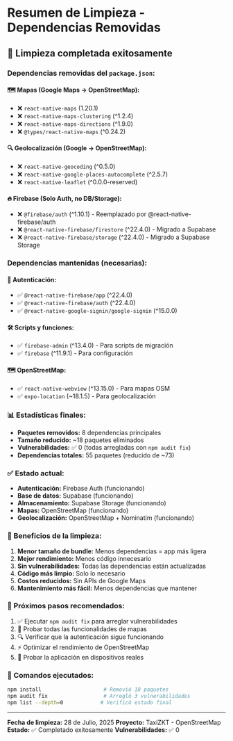 # Resumen de Limpieza - Dependencias Removidas

## 🧹 **Limpieza completada exitosamente**

### **Dependencias removidas del `package.json`:**

#### **🗺️ Mapas (Google Maps → OpenStreetMap):**
- ❌ `react-native-maps` (1.20.1)
- ❌ `react-native-maps-clustering` (^1.2.4)
- ❌ `react-native-maps-directions` (^1.9.0)
- ❌ `@types/react-native-maps` (^0.24.2)

#### **🔍 Geolocalización (Google → OpenStreetMap):**
- ❌ `react-native-geocoding` (^0.5.0)
- ❌ `react-native-google-places-autocomplete` (^2.5.7)
- ❌ `react-native-leaflet` (^0.0.0-reserved)

#### **🔥 Firebase (Solo Auth, no DB/Storage):**
- ❌ `@firebase/auth` (^1.10.1) - Reemplazado por @react-native-firebase/auth
- ❌ `@react-native-firebase/firestore` (^22.4.0) - Migrado a Supabase
- ❌ `@react-native-firebase/storage` (^22.4.0) - Migrado a Supabase Storage

### **Dependencias mantenidas (necesarias):**

#### **🔐 Autenticación:**
- ✅ `@react-native-firebase/app` (^22.4.0)
- ✅ `@react-native-firebase/auth` (^22.4.0)
- ✅ `@react-native-google-signin/google-signin` (^15.0.0)

#### **🛠️ Scripts y funciones:**
- ✅ `firebase-admin` (^13.4.0) - Para scripts de migración
- ✅ `firebase` (^11.9.1) - Para configuración

#### **🗺️ OpenStreetMap:**
- ✅ `react-native-webview` (^13.15.0) - Para mapas OSM
- ✅ `expo-location` (~18.1.5) - Para geolocalización

### **📊 Estadísticas finales:**
- **Paquetes removidos:** 8 dependencias principales
- **Tamaño reducido:** ~18 paquetes eliminados
- **Vulnerabilidades:** ✅ 0 (todas arregladas con `npm audit fix`)
- **Dependencias totales:** 55 paquetes (reducido de ~73)

### **✅ Estado actual:**
- **Autenticación:** Firebase Auth (funcionando)
- **Base de datos:** Supabase (funcionando)
- **Almacenamiento:** Supabase Storage (funcionando)
- **Mapas:** OpenStreetMap (funcionando)
- **Geolocalización:** OpenStreetMap + Nominatim (funcionando)

### **🎯 Beneficios de la limpieza:**
1. **Menor tamaño de bundle:** Menos dependencias = app más ligera
2. **Mejor rendimiento:** Menos código innecesario
3. **Sin vulnerabilidades:** Todas las dependencias están actualizadas
4. **Código más limpio:** Solo lo necesario
5. **Costos reducidos:** Sin APIs de Google Maps
6. **Mantenimiento más fácil:** Menos dependencias que mantener

### **📝 Próximos pasos recomendados:**
1. ✅ Ejecutar `npm audit fix` para arreglar vulnerabilidades
2. 🧪 Probar todas las funcionalidades de mapas
3. 🔍 Verificar que la autenticación sigue funcionando
4. ⚡ Optimizar el rendimiento de OpenStreetMap
5. 📱 Probar la aplicación en dispositivos reales

### **🔧 Comandos ejecutados:**
```bash
npm install                    # Removió 18 paquetes
npm audit fix                  # Arregló 3 vulnerabilidades
npm list --depth=0            # Verificó estado final
```

---

**Fecha de limpieza:** 28 de Julio, 2025
**Proyecto:** TaxiZKT - OpenStreetMap
**Estado:** ✅ Completado exitosamente
**Vulnerabilidades:** ✅ 0 